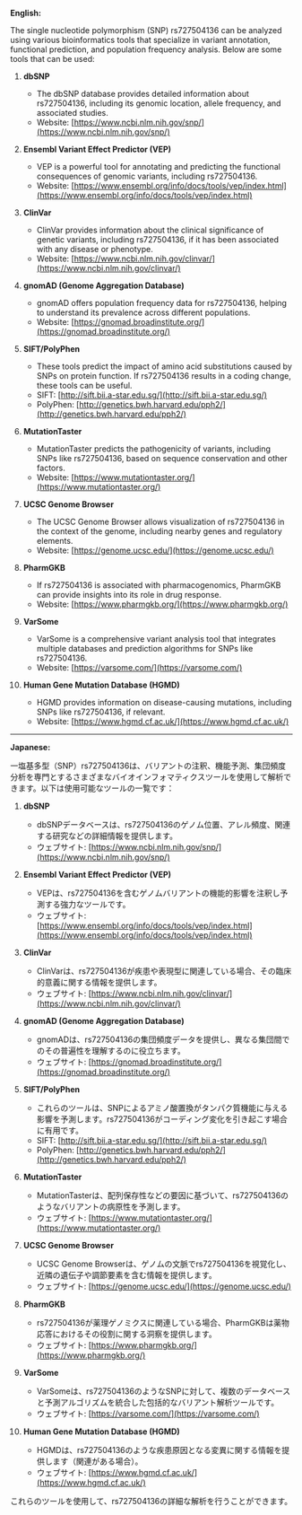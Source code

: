 **English:**

The single nucleotide polymorphism (SNP) rs727504136 can be analyzed using various bioinformatics tools that specialize in variant annotation, functional prediction, and population frequency analysis. Below are some tools that can be used:

1. **dbSNP**  
   - The dbSNP database provides detailed information about rs727504136, including its genomic location, allele frequency, and associated studies.  
   - Website: [https://www.ncbi.nlm.nih.gov/snp/](https://www.ncbi.nlm.nih.gov/snp/)

2. **Ensembl Variant Effect Predictor (VEP)**  
   - VEP is a powerful tool for annotating and predicting the functional consequences of genomic variants, including rs727504136.  
   - Website: [https://www.ensembl.org/info/docs/tools/vep/index.html](https://www.ensembl.org/info/docs/tools/vep/index.html)

3. **ClinVar**  
   - ClinVar provides information about the clinical significance of genetic variants, including rs727504136, if it has been associated with any disease or phenotype.  
   - Website: [https://www.ncbi.nlm.nih.gov/clinvar/](https://www.ncbi.nlm.nih.gov/clinvar/)

4. **gnomAD (Genome Aggregation Database)**  
   - gnomAD offers population frequency data for rs727504136, helping to understand its prevalence across different populations.  
   - Website: [https://gnomad.broadinstitute.org/](https://gnomad.broadinstitute.org/)

5. **SIFT/PolyPhen**  
   - These tools predict the impact of amino acid substitutions caused by SNPs on protein function. If rs727504136 results in a coding change, these tools can be useful.  
   - SIFT: [http://sift.bii.a-star.edu.sg/](http://sift.bii.a-star.edu.sg/)  
   - PolyPhen: [http://genetics.bwh.harvard.edu/pph2/](http://genetics.bwh.harvard.edu/pph2/)

6. **MutationTaster**  
   - MutationTaster predicts the pathogenicity of variants, including SNPs like rs727504136, based on sequence conservation and other factors.  
   - Website: [https://www.mutationtaster.org/](https://www.mutationtaster.org/)

7. **UCSC Genome Browser**  
   - The UCSC Genome Browser allows visualization of rs727504136 in the context of the genome, including nearby genes and regulatory elements.  
   - Website: [https://genome.ucsc.edu/](https://genome.ucsc.edu/)

8. **PharmGKB**  
   - If rs727504136 is associated with pharmacogenomics, PharmGKB can provide insights into its role in drug response.  
   - Website: [https://www.pharmgkb.org/](https://www.pharmgkb.org/)

9. **VarSome**  
   - VarSome is a comprehensive variant analysis tool that integrates multiple databases and prediction algorithms for SNPs like rs727504136.  
   - Website: [https://varsome.com/](https://varsome.com/)

10. **Human Gene Mutation Database (HGMD)**  
    - HGMD provides information on disease-causing mutations, including SNPs like rs727504136, if relevant.  
    - Website: [https://www.hgmd.cf.ac.uk/](https://www.hgmd.cf.ac.uk/)

---

**Japanese:**

一塩基多型（SNP）rs727504136は、バリアントの注釈、機能予測、集団頻度分析を専門とするさまざまなバイオインフォマティクスツールを使用して解析できます。以下は使用可能なツールの一覧です：

1. **dbSNP**  
   - dbSNPデータベースは、rs727504136のゲノム位置、アレル頻度、関連する研究などの詳細情報を提供します。  
   - ウェブサイト: [https://www.ncbi.nlm.nih.gov/snp/](https://www.ncbi.nlm.nih.gov/snp/)

2. **Ensembl Variant Effect Predictor (VEP)**  
   - VEPは、rs727504136を含むゲノムバリアントの機能的影響を注釈し予測する強力なツールです。  
   - ウェブサイト: [https://www.ensembl.org/info/docs/tools/vep/index.html](https://www.ensembl.org/info/docs/tools/vep/index.html)

3. **ClinVar**  
   - ClinVarは、rs727504136が疾患や表現型に関連している場合、その臨床的意義に関する情報を提供します。  
   - ウェブサイト: [https://www.ncbi.nlm.nih.gov/clinvar/](https://www.ncbi.nlm.nih.gov/clinvar/)

4. **gnomAD (Genome Aggregation Database)**  
   - gnomADは、rs727504136の集団頻度データを提供し、異なる集団間でのその普遍性を理解するのに役立ちます。  
   - ウェブサイト: [https://gnomad.broadinstitute.org/](https://gnomad.broadinstitute.org/)

5. **SIFT/PolyPhen**  
   - これらのツールは、SNPによるアミノ酸置換がタンパク質機能に与える影響を予測します。rs727504136がコーディング変化を引き起こす場合に有用です。  
   - SIFT: [http://sift.bii.a-star.edu.sg/](http://sift.bii.a-star.edu.sg/)  
   - PolyPhen: [http://genetics.bwh.harvard.edu/pph2/](http://genetics.bwh.harvard.edu/pph2/)

6. **MutationTaster**  
   - MutationTasterは、配列保存性などの要因に基づいて、rs727504136のようなバリアントの病原性を予測します。  
   - ウェブサイト: [https://www.mutationtaster.org/](https://www.mutationtaster.org/)

7. **UCSC Genome Browser**  
   - UCSC Genome Browserは、ゲノムの文脈でrs727504136を視覚化し、近隣の遺伝子や調節要素を含む情報を提供します。  
   - ウェブサイト: [https://genome.ucsc.edu/](https://genome.ucsc.edu/)

8. **PharmGKB**  
   - rs727504136が薬理ゲノミクスに関連している場合、PharmGKBは薬物応答におけるその役割に関する洞察を提供します。  
   - ウェブサイト: [https://www.pharmgkb.org/](https://www.pharmgkb.org/)

9. **VarSome**  
   - VarSomeは、rs727504136のようなSNPに対して、複数のデータベースと予測アルゴリズムを統合した包括的なバリアント解析ツールです。  
   - ウェブサイト: [https://varsome.com/](https://varsome.com/)

10. **Human Gene Mutation Database (HGMD)**  
    - HGMDは、rs727504136のような疾患原因となる変異に関する情報を提供します（関連がある場合）。  
    - ウェブサイト: [https://www.hgmd.cf.ac.uk/](https://www.hgmd.cf.ac.uk/)

これらのツールを使用して、rs727504136の詳細な解析を行うことができます。